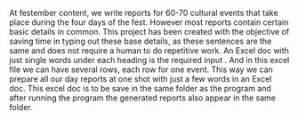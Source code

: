 At festember content, we write reports for 60-70 cultural events that take place during the four days of the fest. 
However most reports contain certain basic details in common. This project has been created with the objective of saving 
time in typing out these base details, as these sentences are the same and does not require a human to do repetitive work.
An Excel doc with just single words under each heading is the required input . And in this excel file we can have several
rows, each row for one event. This way we can prepare all our day reports at one shot with just a few words in an Excel doc.
This excel doc is to be save in the same folder as the program and after running the program the generated reports also appear
in the same folder. 
